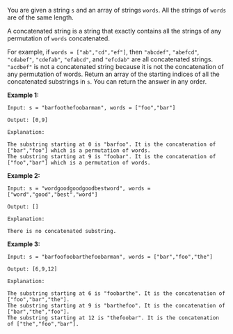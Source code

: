 You are given a string `s` and an array of strings `words`. All the strings of `words` are of the same length.

A concatenated string is a string that exactly contains all the strings of any permutation of `words` concatenated.

For example, if `words = ["ab","cd","ef"]`, then `"abcdef"`, `"abefcd"`, `"cdabef"`, `"cdefab"`, `"efabcd"`, and `"efcdab"` are all concatenated strings. `"acdbef"` is not a concatenated string because it is not the concatenation of any permutation of words.
Return an array of the starting indices of all the concatenated substrings in `s`. You can return the answer in any order.

 

**Example 1:**

```
Input: s = "barfoothefoobarman", words = ["foo","bar"]

Output: [0,9]

Explanation:

The substring starting at 0 is "barfoo". It is the concatenation of ["bar","foo"] which is a permutation of words.
The substring starting at 9 is "foobar". It is the concatenation of ["foo","bar"] which is a permutation of words.
```

**Example 2:**

```
Input: s = "wordgoodgoodgoodbestword", words = ["word","good","best","word"]

Output: []

Explanation:

There is no concatenated substring.
```

**Example 3:**

```
Input: s = "barfoofoobarthefoobarman", words = ["bar","foo","the"]

Output: [6,9,12]

Explanation:

The substring starting at 6 is "foobarthe". It is the concatenation of ["foo","bar","the"].
The substring starting at 9 is "barthefoo". It is the concatenation of ["bar","the","foo"].
The substring starting at 12 is "thefoobar". It is the concatenation of ["the","foo","bar"].
```